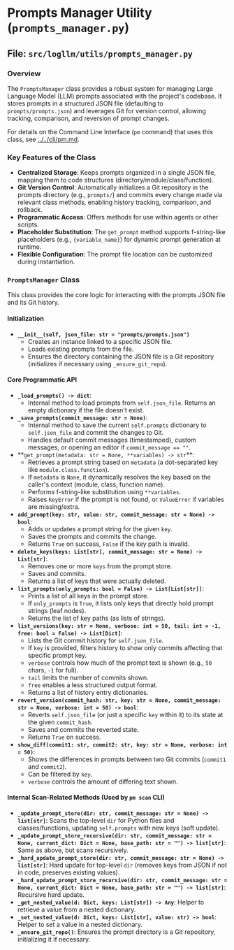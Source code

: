 # Prompts Manager Utility (`prompts_manager.py`)

## File: `src/logllm/utils/prompts_manager.py`

### Overview

The `PromptsManager` class provides a robust system for managing Large Language Model (LLM) prompts associated with the project's codebase. It stores prompts in a structured JSON file (defaulting to `prompts/prompts.json`) and leverages Git for version control, allowing tracking, comparison, and reversion of prompt changes.

For details on the Command Line Interface (`pm` command) that uses this class, see [../../cli/pm.md](../../cli/pm.md).

### Key Features of the Class

- **Centralized Storage**: Keeps prompts organized in a single JSON file, mapping them to code structures (directory/module/class/function).
- **Git Version Control**: Automatically initializes a Git repository in the prompts directory (e.g., `prompts/`) and commits every change made via relevant class methods, enabling history tracking, comparison, and rollback.
- **Programmatic Access**: Offers methods for use within agents or other scripts.
- **Placeholder Substitution**: The `get_prompt` method supports f-string-like placeholders (e.g., `{variable_name}`) for dynamic prompt generation at runtime.
- **Flexible Configuration**: The prompt file location can be customized during instantiation.

### `PromptsManager` Class

This class provides the core logic for interacting with the prompts JSON file and its Git history.

#### Initialization

- **`__init__(self, json_file: str = "prompts/prompts.json")`**
  - Creates an instance linked to a specific JSON file.
  - Loads existing prompts from the file.
  - Ensures the directory containing the JSON file is a Git repository (initializes if necessary using `_ensure_git_repo`).

#### Core Programmatic API

- **`_load_prompts() -> dict`**:
  - Internal method to load prompts from `self.json_file`. Returns an empty dictionary if the file doesn't exist.
- **`_save_prompts(commit_message: str = None)`**:
  - Internal method to save the current `self.prompts` dictionary to `self.json_file` and commit the changes to Git.
  - Handles default commit messages (timestamped), custom messages, or opening an editor if `commit_message == ""`.
- **`get_prompt(metadata: str = None, **variables) -> str`\*\*:
  - Retrieves a prompt string based on `metadata` (a dot-separated key like `module.class.function`).
  - If `metadata` is `None`, it dynamically resolves the key based on the caller's context (module, class, function name).
  - Performs f-string-like substitution using `**variables`.
  - Raises `KeyError` if the prompt is not found, or `ValueError` if variables are missing/extra.
- **`add_prompt(key: str, value: str, commit_message: str = None) -> bool`**:
  - Adds or updates a prompt string for the given `key`.
  - Saves the prompts and commits the change.
  - Returns `True` on success, `False` if the key path is invalid.
- **`delete_keys(keys: List[str], commit_message: str = None) -> List[str]`**:
  - Removes one or more `keys` from the prompt store.
  - Saves and commits.
  - Returns a list of keys that were actually deleted.
- **`list_prompts(only_prompts: bool = False) -> List[List[str]]`**:
  - Prints a list of all keys in the prompt store.
  - If `only_prompts` is `True`, it lists only keys that directly hold prompt strings (leaf nodes).
  - Returns the list of key paths (as lists of strings).
- **`list_versions(key: str = None, verbose: int = 50, tail: int = -1, free: bool = False) -> List[Dict]`**:
  - Lists the Git commit history for `self.json_file`.
  - If `key` is provided, filters history to show only commits affecting that specific prompt key.
  - `verbose` controls how much of the prompt text is shown (e.g., `50` chars, `-1` for full).
  - `tail` limits the number of commits shown.
  - `free` enables a less structured output format.
  - Returns a list of history entry dictionaries.
- **`revert_version(commit_hash: str, key: str = None, commit_message: str = None, verbose: int = 50) -> bool`**:
  - Reverts `self.json_file` (or just a specific `key` within it) to its state at the given `commit_hash`.
  - Saves and commits the reverted state.
  - Returns `True` on success.
- **`show_diff(commit1: str, commit2: str, key: str = None, verbose: int = 50)`**:
  - Shows the differences in prompts between two Git commits (`commit1` and `commit2`).
  - Can be filtered by `key`.
  - `verbose` controls the amount of differing text shown.

#### Internal Scan-Related Methods (Used by `pm scan` CLI)

- **`_update_prompt_store(dir: str, commit_message: str = None) -> list[str]`**: Scans the top-level `dir` for Python files and classes/functions, updating `self.prompts` with new keys (soft update).
- **`_update_prompt_store_recursive(dir: str, commit_message: str = None, current_dict: Dict = None, base_path: str = "") -> list[str]`**: Same as above, but scans recursively.
- **`_hard_update_prompt_store(dir: str, commit_message: str = None) -> list[str]`**: Hard update for top-level `dir` (removes keys from JSON if not in code, preserves existing values).
- **`_hard_update_prompt_store_recursive(dir: str, commit_message: str = None, current_dict: Dict = None, base_path: str = "") -> list[str]`**: Recursive hard update.
- **`_get_nested_value(d: Dict, keys: List[str]) -> Any`**: Helper to retrieve a value from a nested dictionary.
- **`_set_nested_value(d: Dict, keys: List[str], value: str) -> bool`**: Helper to set a value in a nested dictionary.
- **`_ensure_git_repo()`**: Ensures the prompt directory is a Git repository, initializing it if necessary.
